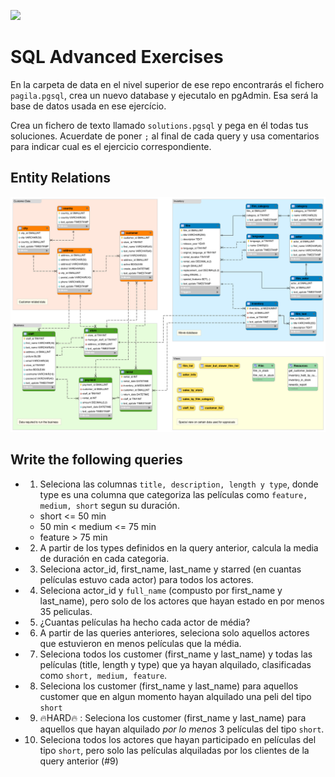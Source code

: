 ![](https://api.brandy.run/core/core-logo-wide)

# SQL Advanced Exercises

En la carpeta de data en el nivel superior de ese repo encontrarás el fichero `pagila.pgsql`, crea un nuevo database y ejecutalo en pgAdmin. Esa será la base de datos usada en ese ejercício. 

Crea un fichero de texto llamado `solutions.pgsql` y pega en él todas tus soluciones. Acuerdate de poner `;`  al final de cada query y usa comentarios para indicar cual es el ejercicio correspondiente.

## Entity Relations

![](img/sakila.png)


## Write the following queries

- 1. Seleciona las columnas `title, description, length y type`, donde type es una columna que categoriza las películas como `feature, medium, short` segun su duración.
    - short <= 50 min
    - 50 min < medium <= 75 min
    - feature > 75 min

- 2. A partir de los types definidos en la query anterior, calcula la media de duración en cada categoria.

- 3. Seleciona actor_id, first_name, last_name y starred (en cuantas películas estuvo cada actor) para todos los actores.

- 4. Seleciona actor_id y `full_name` (compusto por first_name y last_name), pero solo de los actores que hayan estado en por menos 35 peliculas.

- 5. ¿Cuantas películas ha hecho cada actor de média?

- 6. A partir de las queries anteriores, seleciona solo aquellos actores que estuvieron en menos películas que la média.

- 7. Seleciona todos los customer (first_name y last_name) y todas las películas (title, length y type) que ya hayan alquilado, clasificadas como `short, medium, feature`.

- 8. Seleciona los customer (first_name y last_name) para aquellos customer que en algun momento hayan alquilado una peli del tipo `short`

- 9. 🔥HARD🔥 :  Seleciona los customer (first_name y last_name) para aquellos que hayan alquilado _por lo menos_ 3 películas del tipo `short`.

- 10. Seleciona todos los actores que hayan participado en películas del tipo `short`, pero solo las películas alquiladas por los clientes de la query anterior (#9)
